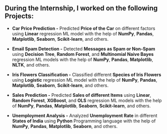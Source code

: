 ## During the Internship, I worked on the following Projects:  

  - **Car Price Prediction -** Predicted **Price of the Car** on different factors using **Linear** regression ML model with the help of **NumPy**, **Pandas**, **Matplotlib**, **Seaborn**, **Scikit-learn**, and others.

  - **Email Spam Detection -** Detected **Messages as Spam or Non-Spam** using **Decision Tree**, **Random Forest**, and **Multinomial Naive Bayes** regression ML models with the help of **NumPy**, **Pandas**, **Matplotlib**, **NLTK**, and others.

  - **Iris Flowers Classification -** Classified different **Species of Iris Flowers** using **Logistic** regression ML model with the help of **NumPy**, **Pandas**, **Matplotlib**, **Seaborn**, **Scikit-learn**, and others.

  - **Sales Prediction -** Predicted **Sales of different Items** using **Linear**, **Random Forest**, **XGBoost**, and **OLS** regression ML models with the help of **NumPy**, **Pandas**, **Matplotlib**, **Seaborn**, **Scikit-learn**, and others.

  - **Unemployment Analysis -** Analyzed **Unemployment Rate** in different **States of India** using **Python** Programming language with the help of **NumPy**, **Pandas**, **Matplotlib**, **Seaborn**, and others.
